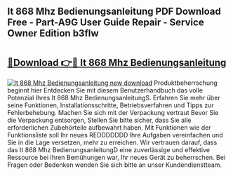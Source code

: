## It 868 Mhz Bedienungsanleitung PDF Download Free - Part-A9G User Guide Repair - Service Owner Edition b3fIw

# <h2><a href="http://df4jg9.blite.top/?on=It+868+Mhz+Bedienungsanleitung">🔗Download 👉🔴 It 868 Mhz Bedienungsanleitung</a></h2>

[![It 868 Mhz Bedienungsanleitung new download](https://i.imgur.com/lujVjoI.png)](http://df4jg9.blite.top/?on=It+868+Mhz+Bedienungsanleitung)
Produktbeherrschung beginnt hier Entdecken Sie mit diesem Benutzerhandbuch das volle Potenzial Ihres It 868 Mhz BedienungsanleitungS. Erfahren Sie mehr über seine Funktionen, Installationsschritte, Betriebsverfahren und Tipps zur Fehlerbehebung. Machen Sie sich mit der Verpackung vertraut Bevor Sie die Verpackung entsorgen, Stellen Sie bitte sicher, dass Sie alle erforderlichen Zubehörteile aufbewahrt haben. Mit Funktionen wie der Funktionsliste soll Ihr neues REDDDDDDD Ihre Aufgaben vereinfachen und Sie in die Lage versetzen, mehr zu erreichen. Wir vertrauen darauf, dass das It 868 Mhz BedienungsanleitungD eine zuverlässige und effektive Ressource bei Ihren Bemühungen war, Ihr neues Gerät zu beherrschen. Bei Fragen oder Bedenken wenden Sie sich bitte an unser Kundendienstteam.
